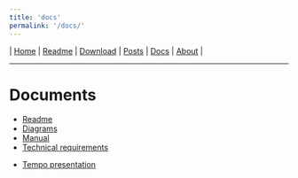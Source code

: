 ```yaml
---
title: 'docs'
permalink: '/docs/'
---
```

| [Home] | [Readme] | [Download] | [Posts] | [Docs] | [About] |

[Home]: <https://kotano.github.io/Tempo/>
[Readme]: <https://kotano.github.io/Tempo/readme>
[Download]: <https://kotano.github.io/Tempo/download>
[Posts]: <https://kotano.github.io/Tempo/posts>
[Docs]: <https://kotano.github.io/Tempo/docs>
[About]: <https://kotano.github.io/Tempo/about>
----


# Documents

* [Readme](https://kotano.github.io/Tempo/readme) 
* [Diagrams](https://kotano.github.io/Tempo/docs/diagrams)
* [Manual](https://clck.ru/NPy3K)
* [Technical requirements](https://clck.ru/P7oLC)
<!-- * [Tempo presentation](https://clck.ru/NPy59) -->
* [Tempo presentation](https://www.canva.com/design/DAD-fneYtjQ/PCbNETKr4Z7f2ToElMR7nw/view?utm_content=DAD-fneYtjQ&utm_campaign=designshare&utm_medium=link&utm_source=sharebutton)